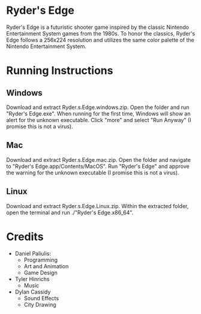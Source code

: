 # Ryder's Edge
Ryder's Edge is a futuristic shooter game inspired by the classic Nintendo Entertainment System games from the 1980s. To honor the classics, Ryder's Edge follows a 256x224 resolution and utilizes the same color palette of the Nintendo Entertainment System.

# Running Instructions
## Windows
Download and extract Ryder.s.Edge.windows.zip. Open the folder and run "Ryder's Edge.exe". When running for the first time, Windows will show an alert for the unknown executable. Click "more" and select "Run Anyway" (I promise this is not a virus).

## Mac
Download and extract Ryder.s.Edge.mac.zip. Open the folder and navigate to "Ryder's Edge.app/Contents/MacOS". Run "Ryder's Edge" and approve the warning for the unknown executable (I promise this is not a virus).

## Linux
Download and extract Ryder.s.Edge.Linux.zip. Within the extracted folder, open the terminal and run ./"Ryder's Edge.x86_64".

# Credits
* Daniel Paliulis:
    - Programming
    - Art and Animation
    - Game Design
* Tyler Hinrichs
    - Music
* Dylan Cassidy
    - Sound Effects
    - City Drawing